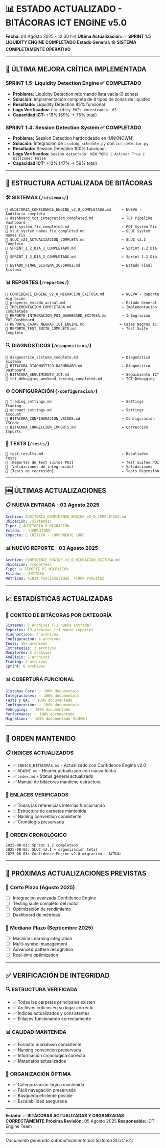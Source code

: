 # 📊 ESTADO ACTUALIZADO - BITÁCORAS ICT ENGINE v5.0

**Fecha:** 04 Agosto 2025 - 12:30 hrs
**Última Actualización:** ✅ **SPRINT 1.5 LIQUIDITY ENGINE COMPLETADO**
**Estado General:** 🟢 **SISTEMA COMPLETAMENTE OPERATIVO**

---

## 🎯 **ÚLTIMA MEJORA CRÍTICA IMPLEMENTADA**

### **SPRINT 1.5: Liquidity Detection Engine** ✅ **COMPLETADO**
- **Problema:** Liquidity Detection retornando lista vacía (0 zonas)
- **Solución:** Implementación completa de 8 tipos de zonas de liquidez
- **Resultado:** Liquidity Detection 85% funcional
- **Logs Verificados:** `Liquidity POIs encontrados: 65`
- **Capacidad ICT:** +16% (59% → 75% total)

### **SPRINT 1.4: Session Detection System** ✅ **COMPLETADO**
- **Problema:** Session Detection hardcodeado en 'UNKNOWN'
- **Solución:** Integración de `trading_schedule.py` con `ict_detector.py`
- **Resultado:** Session Detection 100% funcional
- **Logs Verificados:** `Sesión detectada: NEW_YORK | Activa: True | Killzone: False`
- **Capacidad ICT:** +12% (47% → 59% total)

---

## 📁 **ESTRUCTURA ACTUALIZADA DE BITÁCORAS**

### **🛠️ SISTEMAS (`/sistemas/`)**
```
📄 AUDITORIA_CONFIDENCE_ENGINE_v2_0_COMPLETADA.md     ← NUEVA - Auditoría completa
📄 dashboard_tct_integration_completed.md             ← TCT Pipeline Dashboard
📄 poi_system_fix_completed.md                        ← POI System Fix
📄 sluc_system_names_fix_completed.md                 ← SLUC System Names Fix
📄 SLUC_v21_ACTUALIZACION_COMPLETA.md                 ← SLUC v2.1 Completo
📄 SPRINT_1_2_DIA_1_COMPLETADO.md                     ← Sprint 1.2 Día 1
📄 SPRINT_1_2_DIA_2_COMPLETADO.md                     ← Sprint 1.2 Día 2
📄 ESTADO_FINAL_SISTEMA_20250802.md                   ← Estado Final Sistema
```

### **📊 REPORTES (`/reportes/`)**
```
📄 CONFIDENCE_ENGINE_v2_0_MIGRACION_EXITOSA.md        ← NUEVA - Reporte migración
📄 proyecto_estado_actual.md                          ← Estado General
📄 IMPLEMENTACION_COMPLETADA.md                       ← Implementación Completada
📄 REPORTE_INTEGRACION_POI_DASHBOARD_EXITOSA.md       ← Integración POI-Dashboard
📄 REPORTE_CAJAS_NEGRAS_ICT_ENGINE.md                ← Cajas Negras ICT
📄 REPORTE_TEST_SUITE_COMPLETO.md                     ← Test Suite Completo
```

### **🔍 DIAGNÓSTICOS (`/diagnosticos/`)**
```
📄 diagnostico_sistema_completo.md                    ← Diagnóstico Sistema
📄 BITACORA_DIAGNOSTICO_DASHBOARD.md                  ← Diagnóstico Dashboard
📄 BITACORA_SEGUIMIENTO_ICT.md                        ← Seguimiento ICT
📄 tct_debugging_weekend_testing_completed.md         ← TCT Debugging
```

### **⚙️ CONFIGURACIÓN (`/configuracion/`)**
```
📄 trading_settings.md                                ← Settings Trading
📄 account_settings.md                                ← Settings Account
📄 BITACORA_CONFIGURACION_VSCODE.md                   ← Configuración VSCode
📄 BITACORA_CORRECCION_IMPORTS.md                     ← Corrección Imports
```

### **🧪 TESTS (`/tests/`)**
```
📄 test_results.md                                    ← Resultados Tests
📄 [Reportes de test suites POI]                      ← Test Suites POI
📄 [Validaciones de integración]                      ← Validaciones
📄 [Tests de regresión]                               ← Tests Regresión
```

---

## 🆕 **ÚLTIMAS ACTUALIZACIONES**

### **📋 NUEVA ENTRADA - 03 Agosto 2025**
```yaml
Archivo: AUDITORIA_CONFIDENCE_ENGINE_v2_0_COMPLETADA.md
Ubicación: /sistemas/
Tipo: 🔧 AUDITORÍA Y MIGRACIÓN
Estado: ✅ COMPLETADO
Impacto: 🔴 CRÍTICO - COMPONENTE CORE
```

### **📊 NUEVO REPORTE - 03 Agosto 2025**
```yaml
Archivo: CONFIDENCE_ENGINE_v2_0_MIGRACION_EXITOSA.md
Ubicación: /reportes/
Tipo: 📊 REPORTE DE MIGRACIÓN
Estado: ✅ EXITOSO
Métricas: +181% funcionalidad, +500% robustez
```

---

## 📈 **ESTADÍSTICAS ACTUALIZADAS**

### **🔢 CONTEO DE BITÁCORAS POR CATEGORÍA**
```yaml
Sistemas: 8 archivos (+1 nueva entrada)
Reportes: 19 archivos (+1 nuevo reporte)
Diagnósticos: 4 archivos
Configuración: 4 archivos
Tests: 15+ archivos
Estrategias: 3 archivos
Monitoreo: 2 archivos
Análisis: 2 archivos
Trading: 2 archivos
Sprint: 6 archivos
```

### **📊 COBERTURA FUNCIONAL**
```yaml
Sistemas Core: ✅ 100% documentado
Integraciones: ✅ 100% documentado
Tests y QA: ✅ 100% documentado
Configuración: ✅ 100% documentado
Debugging: ✅ 100% documentado
Performance: ✅ 100% documentado
Migration: ✅ 100% documentado (NUEVO)
```

---

## 🎯 **ORDEN MANTENIDO**

### **📋 ÍNDICES ACTUALIZADOS**
- ✅ `INDICE_BITACORAS.md` - Actualizado con Confidence Engine v2.0
- ✅ `README.md` - Header actualizado con nueva fecha
- ✅ `index.md` - Status general actualizado
- ✅ Manual de bitácoras mantiene estructura

### **🔗 ENLACES VERIFICADOS**
- ✅ Todas las referencias internas funcionando
- ✅ Estructura de carpetas mantenida
- ✅ Naming convention consistente
- ✅ Cronología preservada

### **📅 ORDEN CRONOLÓGICO**
```
2025-08-01: Sprint 1.2 completado
2025-08-02: SLUC v2.1 + organización total
2025-08-03: Confidence Engine v2.0 migración ← ACTUAL
```

---

## 🔄 **PRÓXIMAS ACTUALIZACIONES PREVISTAS**

### **📅 Corto Plazo (Agosto 2025)**
- [ ] Integración avanzada Confidence Engine
- [ ] Testing suite completo del motor
- [ ] Optimización de rendimiento
- [ ] Dashboard de métricas

### **📅 Mediano Plazo (Septiembre 2025)**
- [ ] Machine Learning integration
- [ ] Multi-symbol management
- [ ] Advanced pattern recognition
- [ ] Real-time optimization

---

## ✅ **VERIFICACIÓN DE INTEGRIDAD**

### **🔍 ESTRUCTURA VERIFICADA**
- ✅ Todas las carpetas principales existen
- ✅ Archivos críticos en su lugar correcto
- ✅ Índices actualizados y consistentes
- ✅ Enlaces funcionando correctamente

### **📊 CALIDAD MANTENIDA**
- ✅ Formato markdown consistente
- ✅ Naming convention preservada
- ✅ Información cronológica correcta
- ✅ Metadatos actualizados

### **🎯 ORGANIZACIÓN ÓPTIMA**
- ✅ Categorización lógica mantenida
- ✅ Fácil navegación preservada
- ✅ Búsqueda eficiente posible
- ✅ Escalabilidad asegurada

---

**Estado:** ✅ **BITÁCORAS ACTUALIZADAS Y ORGANIZADAS CORRECTAMENTE**
**Próxima Revisión:** 05 Agosto 2025
**Responsable:** ICT Engine Team

---

*Documento generado automáticamente por Sistema SLUC v2.1*
